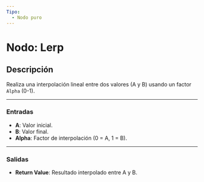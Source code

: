 ```yaml
---
Tipo:
  - Nodo puro
---
```

# Nodo: Lerp

## Descripción
Realiza una interpolación lineal entre dos valores (A y B) usando un factor `Alpha` (0-1).

---
### Entradas
- **A**: Valor inicial.
- **B**: Valor final.
- **Alpha**: Factor de interpolación (0 = A, 1 = B).

---
### Salidas
- **Return Value**: Resultado interpolado entre A y B.